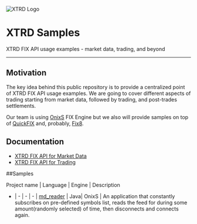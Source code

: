 ![XTRD Logo](https://xtrd.io/wp-content/uploads/2018/11/xtrd_logo_transparent_600.png)
# XTRD Samples
XTRD FIX API usage examples - market data, trading, and beyond 
* * * 
## Motivation
The key idea behind this public repository is to provide a centralized point of XTRD FIX API usage examples. We are going to cover different aspects of trading starting from market data, followed by trading, and post-trades settlements. 

Our team is using [OnixS](https://www.onixs.biz/) FIX Engine but we also will provide samples on top of [QuickFIX](http://www.quickfixengine.org/) and, probably, [Fix8](http://www.fix8.org/). 

## Documentation
* [XTRD FIX API for Market Data](/xtrd/xtrd_demos/wiki/api/marketdata)
* [XTRD FIX API for Trading](/xtrd/xtrd_demos/wiki/api/trading)

##Samples

Project name | Language | Engine | Description
- | - | - | - |
[md_reader](/xtrd/xtrd_demos/src/master/md_reader/) | Java| OnixS | An application that constantly subscribes on pre-defined symbols list, reads the feed for during some amount(randomly selected) of time, then disconnects and connects again. 
